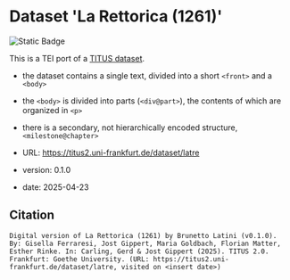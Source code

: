 # Dataset 'La Rettorica (1261)'

![Static Badge](https://img.shields.io/badge/TEI_validation-passing-green)

This is a TEI port of a [TITUS dataset](http://titus.uni-frankfurt.de/texte/etcs/ital/aital/latrett/latre.htm).

* the dataset contains a single text, divided into a short `<front>` and a `<body>`
* the `<body>` is divided into parts (`<div@part>`), the contents of which are organized in `<p>`
* there is a secondary, not hierarchically encoded structure, `<milestone@chapter>`

* URL: https://titus2.uni-frankfurt.de/dataset/latre
* version: 0.1.0
* date: 2025-04-23

## Citation
```
Digital version of La Rettorica (1261) by Brunetto Latini (v0.1.0). By: Gisella Ferraresi, Jost Gippert, Maria Goldbach, Florian Matter, Esther Rinke. In: Carling, Gerd & Jost Gippert (2025). TITUS 2.0. Frankfurt: Goethe University. (URL: https://titus2.uni-frankfurt.de/dataset/latre, visited on <insert date>)
```
